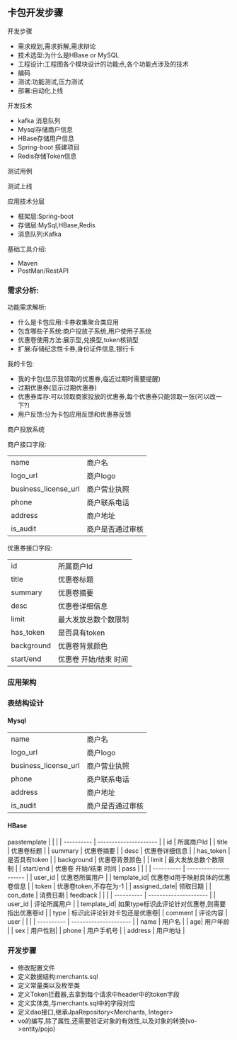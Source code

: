 ## 卡包开发步骤

开发步骤

- 需求规划,需求拆解,需求辩论
- 技术选型:为什么是HBase or MySQL
- 工程设计:工程图各个模块设计的功能点,各个功能点涉及的技术
- 编码
- 测试:功能测试,压力测试
- 部署:自动化上线

开发技术

- kafka 消息队列
- Mysql存储商户信息
- HBase存储用户信息
- Spring-boot 搭建项目
- Redis存储Token信息

测试用例

测试上线





应用技术分层

- 框架层:Spring-boot
- 存储层:MySql,HBase,Redis
- 消息队列:Kafka

基础工具介绍:

- Maven
- PostMan/RestAPI

### 需求分析:

功能需求解析:

- 什么是卡包应用:卡券收集聚合类应用
- 包含哪些子系统:商户投放子系统,用户使用子系统
- 优惠卷使用方法:展示型,兑换型,token核销型
- 扩展:存储纪念性卡券,身份证件信息,银行卡

我的卡包:

- 我的卡包(显示我领取的优惠券,临近过期时需要提醒)
- 过期优惠券(显示过期优惠券)
- 优惠券库存:可以领取商家投放的优惠券,每个优惠券只能领取一张(可以改一下?)
- 用户反馈:分为卡包应用反馈和优惠券反馈

商户投放系统

商户接口字段:

|                      |              |
| -------------------- | ------------ |
| name                 | 商户名       |
| logo_url             | 商户logo     |
| business_license_url | 商户营业执照 |
| phone                | 商户联系电话 |
| address              | 商户地址 |
| is_audit             | 商户是否通过审核 |

优惠券接口字段:

|            |                       |
| ---------- | --------------------- |
| id         | 所属商户Id            |
| title      | 优惠卷标题            |
| summary    | 优惠卷摘要            |
| desc       | 优惠卷详细信息        |
| limit      | 最大发放总数个数限制  |
| has_token  | 是否具有token         |
| background | 优惠卷背景颜色        |
| start/end  | 优惠卷 开始/结束 时间 |





### 应用架构

###  表结构设计
#### Mysql
|                      |              |
| -------------------- | ------------ |
| name                 | 商户名       |
| logo_url             | 商户logo     |
| business_license_url | 商户营业执照 |
| phone                | 商户联系电话 |
| address              | 商户地址 |
| is_audit             | 商户是否通过审核 |
#### HBase

passtemplate
|            |                       |
| ---------- | --------------------- |
| id         | 所属商户Id            |
| title      | 优惠卷标题            |
| summary    | 优惠卷摘要            |
| desc       | 优惠卷详细信息        |
| has_token  | 是否具有token         |
| background | 优惠卷背景颜色        |
| limit      | 最大发放总数个数限制  |
| start/end  | 优惠卷 开始/结束 时间 |
pass
|            |                       |
| ---------- | --------------------- |
| user_id    |  优惠卷所属用户         |
| template_id| 优惠卷id用于映射具体的优惠卷信息         |
| token      | 优惠卷token,不存在为-1           |
| assigned_date| 领取日期      |
| con_date   | 消费日期         |
feedback
|            |                       |
| ---------- | --------------------- |
| user_id    |  评论所属用户         |
| template_id| 如果type标识此评论针对优惠卷,则需要指出优惠卷id |
| type       | 标识此评论针对卡包还是优惠卷|
| comment    | 评论内容  |
user
|            |                       |
| ---------- | --------------------- |
| name    |  用户名         |
| age| 用户年龄 |
| sex       | 用户性别|
| phone    | 用户手机号  |
| address    | 用户地址  |

### 开发步骤

- 修改配置文件
- 定义数据结构:merchants.sql
- 定义常量类以及枚举类
- 定义Token拦截器,去拿到每个请求中header中的token字段
- 定义实体类,与merchants.sql中的字段对应
- 定义dao接口,继承JpaRepository<Merchants, Integer>
- vo的编写,除了属性,还需要验证对象的有效性,以及对象的转换(vo->entity/pojo)

